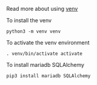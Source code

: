 Read more about using [venv](https://mariadb.com/resources/blog/using-sqlalchemy-with-mariadb-connector-python-part-1/)

To install the venv 
```
python3 -m venv venv 
```

To activate the venv environment
```
. venv/bin/activate activate
```
To install mariadb SQLAlchemy
```
pip3 install mariadb SQLAlchemy
```
